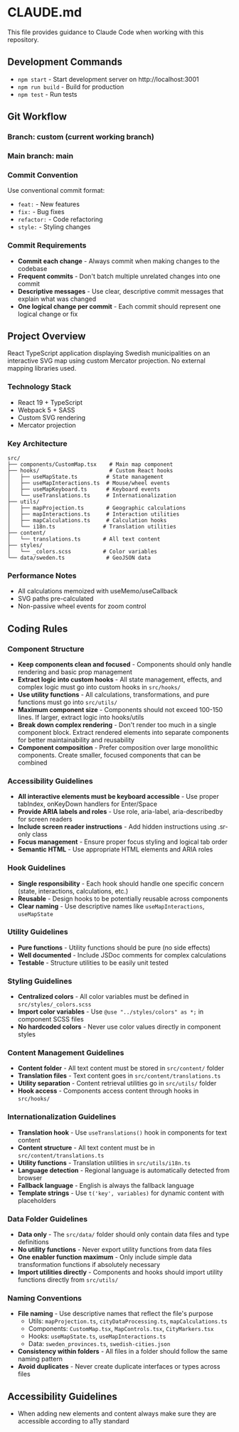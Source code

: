 # CLAUDE.md

This file provides guidance to Claude Code when working with this repository.

## Development Commands

- `npm start` - Start development server on http://localhost:3001
- `npm run build` - Build for production
- `npm test` - Run tests

## Git Workflow

### Branch: custom (current working branch)

### Main branch: main

### Commit Convention

Use conventional commit format:

- `feat:` - New features
- `fix:` - Bug fixes
- `refactor:` - Code refactoring
- `style:` - Styling changes

### Commit Requirements

- **Commit each change** - Always commit when making changes to the codebase
- **Frequent commits** - Don't batch multiple unrelated changes into one commit
- **Descriptive messages** - Use clear, descriptive commit messages that explain what was changed
- **One logical change per commit** - Each commit should represent one logical change or fix

## Project Overview

React TypeScript application displaying Swedish municipalities on an interactive SVG map using custom Mercator projection. No external mapping libraries used.

### Technology Stack

- React 19 + TypeScript
- Webpack 5 + SASS
- Custom SVG rendering
- Mercator projection

### Key Architecture

```
src/
├── components/CustomMap.tsx    # Main map component
├── hooks/                      # Custom React hooks
│   ├── useMapState.ts         # State management
│   ├── useMapInteractions.ts  # Mouse/wheel events
│   ├── useMapKeyboard.ts      # Keyboard events
│   └── useTranslations.ts     # Internationalization
├── utils/
│   ├── mapProjection.ts       # Geographic calculations
│   ├── mapInteractions.ts     # Interaction utilities
│   ├── mapCalculations.ts     # Calculation hooks
│   └── i18n.ts               # Translation utilities
├── content/
│   └── translations.ts       # All text content
├── styles/
│   └── _colors.scss          # Color variables
└── data/sweden.ts             # GeoJSON data
```

### Performance Notes

- All calculations memoized with useMemo/useCallback
- SVG paths pre-calculated
- Non-passive wheel events for zoom control

## Coding Rules

### Component Structure

- **Keep components clean and focused** - Components should only handle rendering and basic prop management
- **Extract logic into custom hooks** - All state management, effects, and complex logic must go into custom hooks in `src/hooks/`
- **Use utility functions** - All calculations, transformations, and pure functions must go into `src/utils/`
- **Maximum component size** - Components should not exceed 100-150 lines. If larger, extract logic into hooks/utils
- **Break down complex rendering** - Don't render too much in a single component block. Extract rendered elements into separate components for better maintainability and reusability
- **Component composition** - Prefer composition over large monolithic components. Create smaller, focused components that can be combined

### Accessibility Guidelines

- **All interactive elements must be keyboard accessible** - Use proper tabIndex, onKeyDown handlers for Enter/Space
- **Provide ARIA labels and roles** - Use role, aria-label, aria-describedby for screen readers
- **Include screen reader instructions** - Add hidden instructions using .sr-only class
- **Focus management** - Ensure proper focus styling and logical tab order
- **Semantic HTML** - Use appropriate HTML elements and ARIA roles

### Hook Guidelines

- **Single responsibility** - Each hook should handle one specific concern (state, interactions, calculations, etc.)
- **Reusable** - Design hooks to be potentially reusable across components
- **Clear naming** - Use descriptive names like `useMapInteractions`, `useMapState`

### Utility Guidelines

- **Pure functions** - Utility functions should be pure (no side effects)
- **Well documented** - Include JSDoc comments for complex calculations
- **Testable** - Structure utilities to be easily unit tested

### Styling Guidelines

- **Centralized colors** - All color variables must be defined in `src/styles/_colors.scss`
- **Import color variables** - Use `@use "../styles/colors" as *;` in component SCSS files
- **No hardcoded colors** - Never use color values directly in component styles

### Content Management Guidelines

- **Content folder** - All text content must be stored in `src/content/` folder
- **Translation files** - Text content goes in `src/content/translations.ts`
- **Utility separation** - Content retrieval utilities go in `src/utils/` folder
- **Hook access** - Components access content through hooks in `src/hooks/`

### Internationalization Guidelines

- **Translation hook** - Use `useTranslations()` hook in components for text content
- **Content structure** - All text content must be in `src/content/translations.ts` 
- **Utility functions** - Translation utilities in `src/utils/i18n.ts`
- **Language detection** - Regional language is automatically detected from browser
- **Fallback language** - English is always the fallback language
- **Template strings** - Use `t('key', variables)` for dynamic content with placeholders

### Data Folder Guidelines

- **Data only** - The `src/data/` folder should only contain data files and type definitions
- **No utility functions** - Never export utility functions from data files
- **One enabler function maximum** - Only include simple data transformation functions if absolutely necessary
- **Import utilities directly** - Components and hooks should import utility functions directly from `src/utils/`

### Naming Conventions

- **File naming** - Use descriptive names that reflect the file's purpose
  - Utils: `mapProjection.ts`, `cityDataProcessing.ts`, `mapCalculations.ts`
  - Components: `CustomMap.tsx`, `MapControls.tsx`, `CityMarkers.tsx`
  - Hooks: `useMapState.ts`, `useMapInteractions.ts`
  - Data: `sweden_provinces.ts`, `swedish-cities.json`
- **Consistency within folders** - All files in a folder should follow the same naming pattern
- **Avoid duplicates** - Never create duplicate interfaces or types across files

## Accessibility Guidelines

- When adding new elements and content always make sure they are accessible according to a11y standard
